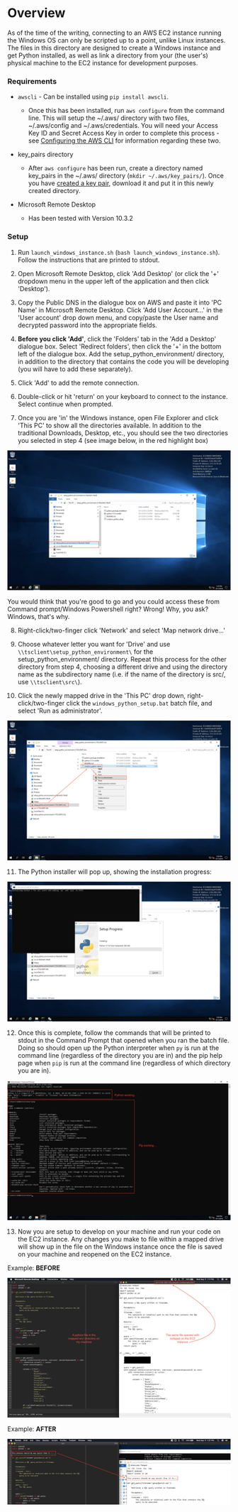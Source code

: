 # Overview

As of the time of the writing, connecting to an AWS EC2 instance running the
Windows OS can only be scripted up to a point, unlike Linux instances. The files
in this directory are designed to create a Windows instance and get Python
installed, as well as link a directory from your (the user's) physical machine
to the EC2 instance for development purposes.

### Requirements

* `awscli` - Can be installed using `pip install awscli`.
	* Once this has been installed, run `aws configure` from the command line.
	This will setup the ~/.aws/ directory with two files, ~/.aws/config and
	~/.aws/credentials. You will need your Access Key ID and Secret Access Key
	in order to complete this process - see [Configuring the AWS CLI](https://docs.aws.amazon.com/cli/latest/userguide/cli-chap-configure.html#cli-quick-configuration) for information regarding
	these two.

* key_pairs directory
	* After `aws configure` has been run, create a directory named key_pairs in
	the ~/.aws/ directory (`mkdir ~/.aws/key_pairs/`). Once you have [created a
	key pair](https://docs.aws.amazon.com/AWSEC2/latest/UserGuide/ec2-key-pairs.html#having-ec2-create-your-key-pair), download it and put it in this newly created directory.

* Microsoft Remote Desktop
	* Has been tested with Version 10.3.2

### Setup

1. Run `launch_windows_instance.sh` (`bash launch_windows_instance.sh`). Follow
the instructions that are printed to stdout.

2. Open Microsoft Remote Desktop, click 'Add Desktop' (or click the '+'
dropdown menu in the upper left of the application and then click 'Desktop').

3. Copy the Public DNS in the dialogue box on AWS and paste it into 'PC Name'
in Microsoft Remote Desktop. Click 'Add User Account...' in the 'User account'
drop down menu, and copy/paste the User name and decrypted password into the 
appropriate fields.

4. **Before you click 'Add'**, click the 'Folders' tab in the 'Add a Desktop'
dialogue box. Select 'Redirect folders', then click the '+' in the bottom left
of the dialogue box. Add the setup_python_environment/ directory, in addition to
the directory that contains the code you will be developing (you will have to 
add these separately).

5. Click 'Add' to add the remote connection.

6. Double-click or hit 'return' on your keyboard to connect to the instance.
Select continue when prompted.

7. Once you are 'in' the Windows instance, open File Explorer and click 'This PC'
to show all the directories available. In addition to the traditional Downloads,
Desktop, etc., you should see the two directories you selected in step 4 (see
image below, in the red highlight box)

![](images/file_explorer_example.png)

You would think that you're good to go and you could access these from Command
prompt/Windows Powershell right? Wrong! Why, you ask? Windows, that's why.

8. Right-click/two-finger click 'Network' and select 'Map network drive...'

9. Choose whatever letter you want for 'Drive' and use `\\tsclient\setup_python_environment\`
for the setup_python_environment/ directory. Repeat this process for the other directory
from step 4, choosing a different drive and using the directory name as the
subdirectory name (i.e. if the name of the directory is src/, use `\\tsclient\src\`).

10. Click the newly mapped drive in the 'This PC' drop down, right-click/two-finger
click the `windows_python_setup.bat` batch file, and select 'Run as administrator'.

![](images/windows_python_setup.png)

11. The Python installer will pop up, showing the installation progress:

![](images/windows_python_setup_progress.png)

12. Once this is complete, follow the commands that will be printed to stdout
in the Command Prompt that opened when you ran the batch file. Doing so should
open up the Python interpreter when `py` is run at the command line (regardless
of the directory you are in) and the pip help page when `pip` is run at the
command line (regardless of which directory you are in).

![](images/setup_complete.png)

13. Now you are setup to develop on your machine and run your code on the EC2 instance.
Any changes you make to file within a mapped drive will show up in the file
on the Windows instance once the file is saved on your machine and reopened on
the EC2 instance.

Example: **BEFORE**

![](images/side_by_side_file.png)

Example: **AFTER**

![](images/side_by_side_file2.png)
